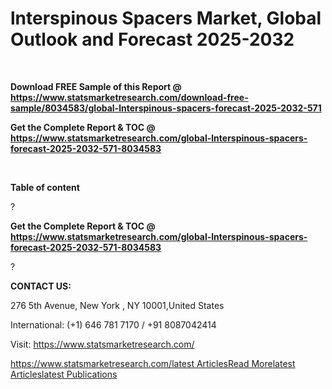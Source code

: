 <h1>lnterspinous Spacers Market, Global Outlook and Forecast 2025-2032</h1><br/><p><strong>Download FREE Sample of this Report @ <a href="https://www.statsmarketresearch.com/download-free-sample/8034583/global-lnterspinous-spacers-forecast-2025-2032-571">https://www.statsmarketresearch.com/download-free-sample/8034583/global-lnterspinous-spacers-forecast-2025-2032-571</a></strong></p>
 
 
 
 <div><b>Get the Complete Report & TOC @ <a href="https://www.statsmarketresearch.com/global-lnterspinous-spacers-forecast-2025-2032-571-8034583">https://www.statsmarketresearch.com/global-lnterspinous-spacers-forecast-2025-2032-571-8034583</a></b></div>
 
 
 
 <p><br />
 
 <b>Table of content</b></p>
 
 
 
 <p>? </p>
 
 
 
 <div><b>Get the Complete Report & TOC @ <a href="https://www.statsmarketresearch.com/global-lnterspinous-spacers-forecast-2025-2032-571-8034583">https://www.statsmarketresearch.com/global-lnterspinous-spacers-forecast-2025-2032-571-8034583</a></b></div>
 
 
 
 <p>? </p>
 
 
 
 <p><b>CONTACT US:</b><br />
 
 276 5th Avenue, New York , NY 10001,United States<br />
 
 International: (+1) 646 781 7170 / +91 8087042414<br />
 
 Visit: <a href="https://www.statsmarketresearch.com/">https://www.statsmarketresearch.com/</a><br />
 
 <a href="https://gyeongbokgung.com">https://www.statsmarketresearch.com/</a><a href="https://hallyeomaritime.com">latest Articles</a><a href="https://jingwansa.com">Read More</a><a href="https://nguoiviet.jp/">latest Articles</a><a href="https://www.intelmarketresearch.com/">latest Publications</a></p>